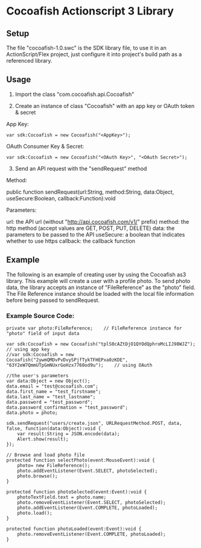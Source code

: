# Cocoafish Actionscript 3 Library

## Setup

The file "cocoafish-1.0.swc" is the SDK library file, to use it in an ActionScript/Flex project, just configure it into project's build path as a referenced library.

## Usage

1. Import the class "com.cocoafish.api.Cocoafish"

2. Create an instance of class "Cocoafish" with an app key or OAuth token & secret

  App Key: 
  
	var sdk:Cocoafish = new Cocoafish("<AppKey>");
	  
  OAuth Consumer Key & Secret:
  
	var sdk:Cocoafish = new Cocoafish("<OAuth Key>", "<OAuth Secret>");

3. Send an API request with the "sendRequest" method

  Method:
  
  public function sendRequest(url:String, method:String, data:Object, useSecure:Boolean, callback:Function):void
  
  Parameters:
  
  url: the API url (without "http://api.cocoafish.com/v1/" prefix)
  method: the http method (accept values are GET, POST, PUT, DELETE)
  data: the parameters to be passed to the API
  useSecure: a boolean that indicates whether to use https
  callback: the callback function
	
## Example

The following is an example of creating user by using the Cocoafish as3 library. This example will create a user with a profile photo. To send photo data, the library accepts an instance of "FileReference" as the "photo" field. The File Reference instance should be loaded with the local file information before being passed to sendRequest.

### Example Source Code:

	private var photo:FileReference;	// FileReference instance for "photo" field of input data

	var sdk:Cocoafish = new Cocoafish("tplS0cAZtDjO1QYOdQphroMcLIJ98WJZ");	// using app key
	//var sdk:Cocoafish = new Cocoafish("2ywmQMDvPvDvySPjfTykTFHEPxa0zKDE", "63Y2eW7QmmUTpGmNUxrGoHzx7760od9u");	// using OAuth
	
	//the user's parameters
	var data:Object = new Object();
	data.email = "test@cocoafish.com";
	data.first_name = "test_firstname";
	data.last_name = "test_lastname";
	data.password = "test_password";
	data.password_confirmation = "test_password";
	data.photo = photo;
				
	sdk.sendRequest("users/create.json", URLRequestMethod.POST, data, false, function(data:Object):void {
		var result:String = JSON.encode(data);
		Alert.show(result);
	});
	
	// Browse and load photo file
	protected function selectPhoto(event:MouseEvent):void {
		photo= new FileReference();
		photo.addEventListener(Event.SELECT, photoSelected);
		photo.browse();
	}
			
	protected function photoSelected(event:Event):void {
		photoTextField.text = photo.name;
		photo.removeEventListener(Event.SELECT, photoSelected);
		photo.addEventListener(Event.COMPLETE, photoLoaded);
		photo.load();
	}
			
	protected function photoLoaded(event:Event):void {
		photo.removeEventListener(Event.COMPLETE, photoLoaded);
	}